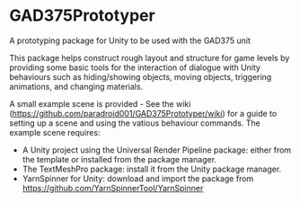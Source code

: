 # GAD375Prototyper
A prototyping package for Unity to be used with the GAD375 unit

This package helps construct rough layout and structure for game levels by providing some basic tools for the interaction of dialogue with Unity behaviours such as hiding/showing objects, moving objects, triggering animations, and changing materials.

A small example scene is provided - See the wiki (https://github.com/paradroid001/GAD375Prototyper/wiki) for a guide to setting up a scene and using the vatious behaviour commands.
The example scene requires:
* A Unity project using the Universal Render Pipeline package: either from the template or installed from the package manager.
* The TextMeshPro package: install it from the Unity package manager.
* YarnSpinner for Unity: download and import the package from https://github.com/YarnSpinnerTool/YarnSpinner 

